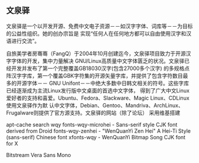 
## 文泉驿

文泉驿是一个以开发开源、免费中文电子资源－－如汉字字体、词库等－－为目标的公益性组织。她的创办宗旨是
实现“任何人在任何地方都可以自由使用汉字和汉语进行交流”。

自旅美学者房骞骞（FangQ）于2004年10月创建迄今，文泉驿项目致力于开源汉字字体的开发，集中力量解决
GNU/Linux高质量中文字体匮乏的状况。文泉驿已经开发并发布了第一个完整覆盖GB18030汉字(包含27000多个汉字)
的多规格点阵汉字字库，第一个覆盖GBK字符集的开源矢量字库，并提供了包含字符数目最多的开源字体－－
GNU Unifont－－中绝大多数中日韩文相关的符号。这些字库已经逐渐成为主流Linux发行版中文桌面的首选中文字体，
得到了广大中文Linux爱好者的支持和喜爱。Ubuntu、Fedora、Slackware、Magic Linux、CDLinux使用文泉驿作为默
认中文字体，Debian、Gentoo、Mandriva、ArchLinux、Frugalware则提供了官方源支持。文泉驿的网站（除了论坛）
采用维基搭建


apt-cache search wqy
    fonts-wqy-microhei - Sans-serif style CJK font derived from Droid
    fonts-wqy-zenhei - "WenQuanYi Zen Hei" A Hei-Ti Style (sans-serif) Chinese font
    xfonts-wqy - WenQuanYi Bitmap Song CJK font for X


Bitstream Vera Sans Mono
